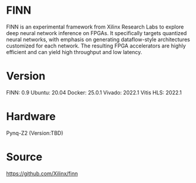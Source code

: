 # FINN

FINN is an experimental framework from Xilinx Research Labs to explore deep neural network inference on FPGAs. It specifically targets quantized neural networks, with emphasis on generating dataflow-style architectures customized for each network. The resulting FPGA accelerators are highly efficient and can yield high throughput and low latency. 

# Version

FINN: 0.9
Ubuntu: 20.04
Docker: 25.0.1
Vivado: 2022.1
Vitis HLS: 2022.1

# Hardware

Pynq-Z2 (Version:TBD)


# Source

https://github.com/Xilinx/finn

